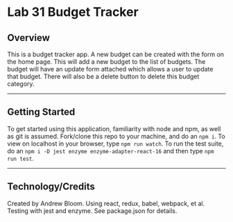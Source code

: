# Lab 31 Budget Tracker

## Overview

This is a budget tracker app. A new budget can be created with the form on the home page. This will add a new budget to the list of budgets. The budget will have an update form attached which allows a user to update that budget. There will also be a delete button to delete this budget category. 

***
## Getting Started

To get started using this application, familiarity with node and npm, as well as git is assumed. Fork/clone this repo to your machine, and do an `npm i`. To view on localhost in your browser, type `npm run watch`. To run the test suite, do an `npm i -D jest enzyme enzyme-adapter-react-16` and then type `npm run test`.
***
## Technology/Credits

Created by Andrew Bloom. Using react, redux, babel, webpack, et al. Testing with jest and enzyme. See package.json for details.